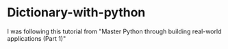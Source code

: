 # Dictionary-with-python
I was following this tutorial from "Master Python through building real-world applications (Part 1)" 
